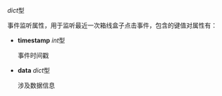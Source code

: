 *dict*型

  事件监听属性，用于监听最近一次箱线盒子点击事件，包含的键值对属性有：

  - **timestamp** *int*型

    事件时间戳

  - **data** *dict*型

    涉及数据信息
